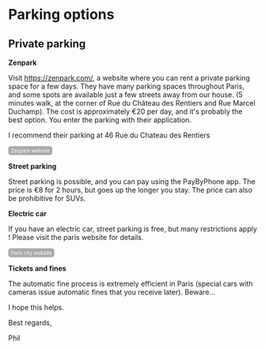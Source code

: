 # Parking options
## Private parking ##

**Zenpark**

Visit https://zenpark.com/, a website where you can rent a private parking space for a few days.
They have many parking spaces throughout Paris, and some spots are available just a few streets away from our house.
(5 minutes walk, at the corner of Rue du Château des Rentiers and Rue Marcel Duchamp).
The cost is approximately €20 per day, and it's probably the best option.
You enter the parking with their application.

I recommend their parking at 46 Rue du Chateau des Rentiers

<a href="https://zenpark.com" style="display:inline-block; padding:3px 5px; font-size:10px; color:#fff; background-color:#AAAAAA; text-align:center; text-decoration:none; border-radius:5px;">
    Zenpark website
</a>


**Street parking** 

Street parking is possible, and you can pay using the PayByPhone app. The price is €8 for 2 hours, but goes up the longer you stay. The price can also be prohibitive for SUVs. 


**Electric car**

If you have an electric car, street parking is free, but many restrictions apply !
Please visit the paris website for details.

<a href="https://maps.app.goo.gl/s9ykRs5zeyBarcKZ9" style="display:inline-block; padding:3px 5px; font-size:10px; color:#fff; background-color:#AAAAAA; text-align:center; text-decoration:none; border-radius:5px;">
    Paris city website
</a>

**Tickets and fines**

The automatic fine process is extremely efficient in Paris (special cars with cameras issue automatic fines that you receive later). Beware...

I hope this helps.

Best regards,

Phil
